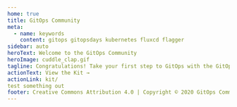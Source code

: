 ```yaml
---
home: true
title: GitOps Community
meta:
  - name: keywords
    content: gitops gitopsdays kubernetes fluxcd flagger
sidebar: auto
heroText: Welcome to the GitOps Community
heroImage: cuddle_clap.gif
tagline: Congratulations! Take your first step to GitOps with the GitOps Conversation Kit!
actionText: View the Kit →
actionLink: kit/
test something out
footer: Creative Commons Attribution 4.0 | Copyright © 2020 GitOps Community
---
```



